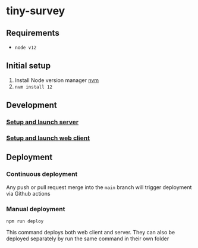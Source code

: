 # tiny-survey

## Requirements

- `node v12`

## Initial setup

1. Install Node version manager [nvm](https://github.com/nvm-sh/nvm)
2. `nvm install 12`

## Development

### [Setup and launch server](./functions/README.md)

### [Setup and launch web client](./web/README.md)

## Deployment

### Continuous deployment

Any push or pull request merge into the `main` branch will trigger deployment via Github actions

### Manual deployment

`npm run deploy`

This command deploys both web client and server. They can also be deployed separately by run the same command in their own folder
